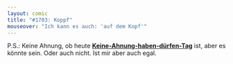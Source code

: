 ```yaml
---
layout: comic
title: "#1703: Koppf"
mouseover: "Ich kann es auch: 'auf dem Kopf'"
---
```


P.S.: 
Keine Ahnung, ob  heute <a href="http://www.fonflatter.de/kalender"><strong>Keine-Ahnung-haben-dürfen-Tag</strong></a> ist, aber es könnte sein. Oder auch nicht. Ist mir aber auch egal.
